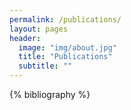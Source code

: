 ```yaml
---
permalink: /publications/
layout: pages
header:
  image: "img/about.jpg"
  title: "Publications"
  subtitle: ""
---
```


{% bibliography %}
